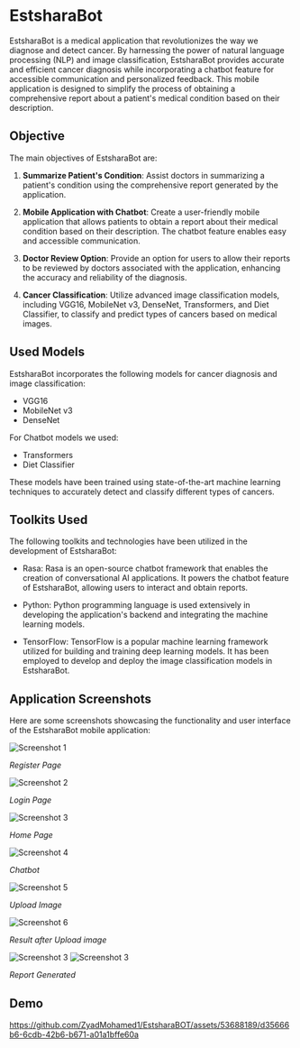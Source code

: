 # EstsharaBot

EstsharaBot is a medical application that revolutionizes the way we diagnose and detect cancer. By harnessing the power of natural language processing (NLP) and image classification, EstsharaBot provides accurate and efficient cancer diagnosis while incorporating a chatbot feature for accessible communication and personalized feedback. This mobile application is designed to simplify the process of obtaining a comprehensive report about a patient's medical condition based on their description.

## Objective

The main objectives of EstsharaBot are:

1. **Summarize Patient's Condition**: Assist doctors in summarizing a patient's condition using the comprehensive report generated by the application.

2. **Mobile Application with Chatbot**: Create a user-friendly mobile application that allows patients to obtain a report about their medical condition based on their description. The chatbot feature enables easy and accessible communication.

3. **Doctor Review Option**: Provide an option for users to allow their reports to be reviewed by doctors associated with the application, enhancing the accuracy and reliability of the diagnosis.

4. **Cancer Classification**: Utilize advanced image classification models, including VGG16, MobileNet v3, DenseNet, Transformers, and Diet Classifier, to classify and predict types of cancers based on medical images.

## Used Models

EstsharaBot incorporates the following models for cancer diagnosis and image classification:

- VGG16
- MobileNet v3
- DenseNet

For Chatbot models we used:

- Transformers
- Diet Classifier

These models have been trained using state-of-the-art machine learning techniques to accurately detect and classify different types of cancers.

## Toolkits Used

The following toolkits and technologies have been utilized in the development of EstsharaBot:

- Rasa: Rasa is an open-source chatbot framework that enables the creation of conversational AI applications. It powers the chatbot feature of EstsharaBot, allowing users to interact and obtain reports.

- Python: Python programming language is used extensively in developing the application's backend and integrating the machine learning models.

- TensorFlow: TensorFlow is a popular machine learning framework utilized for building and training deep learning models. It has been employed to develop and deploy the image classification models in EstsharaBot.

## Application Screenshots

Here are some screenshots showcasing the functionality and user interface of the EstsharaBot mobile application:

![Screenshot 1](/images/register.jpg)

*Register Page*

![Screenshot 2](/images/login.jpg)

*Login Page*

![Screenshot 3](/images/homepage.png)

*Home Page*

![Screenshot 4](/images/chatbot.png)

*Chatbot*

![Screenshot 5](/images/uploadimage.jpg)

*Upload Image*

![Screenshot 6](/images/afteruploadingimage.jpg)

*Result after Upload image*

![Screenshot 3](/images/reportfinal.png)
![Screenshot 3](/images/breainreportimage.png)

*Report Generated*


## Demo



https://github.com/ZyadMohamed1/EstsharaBOT/assets/53688189/d35666b6-6cdb-42b6-b671-a01a1bffe60a


